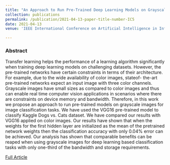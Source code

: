 ```yaml
---
title: "An Approach to Run Pre-Trained Deep Learning Models on Grayscale Images"
collection: publications
permalink: /publication/2021-04-13-paper-title-number-IC5
date: 2021-04-13
venue: 'IEEE International Conference on Artificial Intelligence in Information and Communication (ICAIIC)'

---
```

<h3>Abstract</h3>
<p>Transfer learning helps the performance of a
learning algorithm significantly when training deep learning
models on challenging datasets. However, the pre-trained
networks have certain constraints in terms of their architecture.
For example, due to the wide availability of color images, stateof-
the-art pre-trained networks expect an input image with
three color channels. Grayscale images have small sizes as
compared to color images and thus can enable real time
computer vision applications in scenarios where there are
constraints on device memory and bandwidth. Therefore, in this
work we propose an approach to run pre-trained models on
grayscale images for image classification tasks. We have used
the VGG16 pre-trained model to classify Kaggle Dogs vs. Cats
dataset. We have compared our results with VGG16 applied on
color images. Our results have shown that when the weights for
the first hidden layer are initialized as the mean of the pretrained
network weights then the classification accuracy with
only 0.04% error can be achieved. Our analysis has shown that
comparable benefits can be reaped when using grayscale images
for deep learning based classification tasks with only one-third
of the bandwidth and storage requirements.</p>

[Full Article](https://ieeexplore.ieee.org/document/9415275)